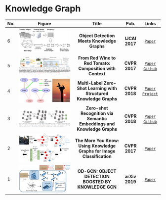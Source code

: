# Knowledge Graph

|No.   |Figure   |Title   |Pub.  |Links|
|-----|:-----:|:-----:|:-----:|:---:|
|6 |![ODKG](IM/ODKG.png) |__Object Detection Meets Knowledge Graphs__ |__IJCAI 2017__ |[`Paper`](https://www.ijcai.org/Proceedings/2017/0230.pdf)|
|5 |![RWRT](IM/RWRT.png) |__From Red Wine to Red Tomato: Composition with Context__ |__CVPR 2017__ |[`Paper`](http://www.cs.cmu.edu/~imisra/data/composing_cvpr17.pdf) [`Github`](https://github.com/imisra/composing_cvpr17)|
|4 |![MLZSKG](IM/MLZSKG.png) |__Multi-Label Zero-Shot Learning with Structured Knowledge Graphs__ |__CVPR 2018__ |[`Paper`](http://openaccess.thecvf.com/content_cvpr_2018/papers/Lee_Multi-Label_Zero-Shot_Learning_CVPR_2018_paper.pdf) [`Project`](https://people.csail.mit.edu/weifang/project/vll18-mlzsl/)|
|3 |![ZSKG](IM/ZSKG.png) |__Zero-shot Recognition via Semantic Embeddings and Knowledge Graphs__ |__CVPR 2018__ |[`Paper`](https://arxiv.org/pdf/1803.08035.pdf)  [`Github`](https://github.com/JudyYe/zero-shot-gcn)|
|2|![MYK](IM/MYK.png)|__The More You Know: Using Knowledge Graphs for Image Classification__|__CVPR 2017__|[`Paper`](http://openaccess.thecvf.com/content_cvpr_2017/papers/Marino_The_More_You_CVPR_2017_paper.pdf)  |
|1|![OD-GCN](IM/OD-GCN.png)|__OD-GCN: OBJECT DETECTION BOOSTED BY KNOWLEDGE GCN__|__arXiv 2019__|[`Paper`](https://arxiv.org/abs/1908.04385)  |

